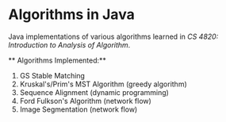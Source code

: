 # Algorithms in Java
 
Java implementations of various algorithms learned in *CS 4820: Introduction to Analysis of Algorithm*.

** Algorithms Implemented:** 

1. GS Stable Matching
2. Kruskal's/Prim's MST Algorithm (greedy algorithm)
3. Sequence Alignment (dynamic programming)
4. Ford Fulkson's Algorithm (network flow)
5. Image Segmentation (network flow)